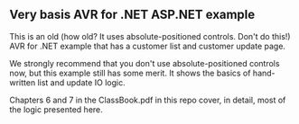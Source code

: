 ## Very basis AVR for .NET ASP.NET example

This is an old (how old? It uses absolute-positioned controls. Don't do this!) AVR for .NET example that has a customer list and customer update page.

We strongly recommend that you don't use absolute-positioned controls now, but this example still has some merit. It shows the basics of hand-written list and update IO logic. 

Chapters 6 and 7 in the ClassBook.pdf in this repo cover, in detail, most of the logic presented here. 
